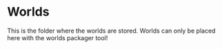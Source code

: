 # Worlds

This is the folder where the worlds are stored.  Worlds can only be placed here with the worlds packager tool!
